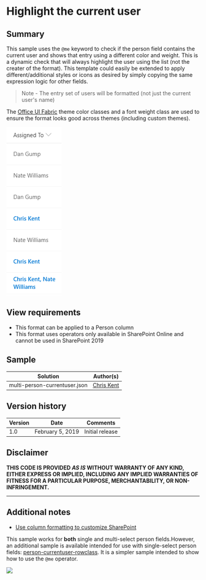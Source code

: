 # Highlight the current user

## Summary
This sample uses the `@me` keyword to check if the person field contains the current user and shows that entry using a different color and weight. This is a dynamic check that will always highlight the user using the list (not the creater of the format). This template could easily be extended to apply different/additional styles or icons as desired by simply copying the same expression logic for other fields.

> Note - The entry set of users will be formatted (not just the current user's name)

The [Office UI Fabric](https://developer.microsoft.com/en-us/fabric) theme color classes and a font weight class are used to ensure the format looks good across themes (including custom themes).

![screenshot of the sample](./assets/screenshot.png)

## View requirements
- This format can be applied to a Person column
- This format uses operators only available in SharePoint Online and cannot be used in SharePoint 2019

## Sample

Solution|Author(s)
--------|---------
multi-person-currentuser.json | [Chris Kent](https://twitter.com/thechriskent)

## Version history

Version|Date|Comments
-------|----|--------
1.0|February 5, 2019|Initial release

## Disclaimer
**THIS CODE IS PROVIDED *AS IS* WITHOUT WARRANTY OF ANY KIND, EITHER EXPRESS OR IMPLIED, INCLUDING ANY IMPLIED WARRANTIES OF FITNESS FOR A PARTICULAR PURPOSE, MERCHANTABILITY, OR NON-INFRINGEMENT.**

---

## Additional notes

- [Use column formatting to customize SharePoint](https://docs.microsoft.com/en-us/sharepoint/dev/declarative-customization/column-formatting#me)

This sample works for **both** single and multi-select person fields.However, an additional sample is available intended for use with single-select person fields: [person-currentuser-rowclass](../person-currentuser). It is a simpler sample intended to show how to use the `@me` operator.


<img src="https://pnptelemetry.azurewebsites.net/sp-dev-list-formatting/column-samples/multi-person-currentuser" />